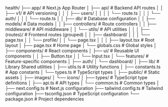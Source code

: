 health/
├── app/                    # Next.js App Router
│   ├── api/               # Backend API routes
│   │   ├── v1/           # API versioning
│   │   │   ├── users/
│   │   │   │   └── route.ts
│   │   │   └── auth/
│   │   │       └── route.ts
│   │   ├── db/           # Database configuration
│   │   ├── models/       # Data models
│   │   ├── controllers/  # Route controllers
│   │   ├── middleware/   # API middleware
│   │   └── utils/        # API utilities
│   │
│   ├── (routes)/         # Frontend routes (grouped)
│   │   ├── dashboard/
│   │   │   └── page.tsx
│   │   └── profile/
│   │       └── page.tsx
│   │
│   ├── layout.tsx        # Root layout
│   ├── page.tsx          # Home page
│   └── globals.css       # Global styles
│
├── components/           # React components
│   ├── ui/              # Reusable UI components
│   │   ├── Button.tsx
│   │   └── Input.tsx
│   └── features/        # Feature-specific components
│       ├── auth/
│       └── dashboard/
│
├── lib/                 # Library Shared utilities
│   ├── utils.ts         # Utility functions
│   ├── constants.ts     # App constants
│   └── types.ts         # TypeScript types
│
├── public/              # Static assets
│   ├── images/
│   └── icons/
│
├── types/               # TypeScript type definitions
│   ├── api.ts          # API types
│   └── common.ts       # Common types
│
├── next.config.ts       # Next.js configuration
├── tailwind.config.ts   # Tailwind configuration
├── tsconfig.json        # TypeScript configuration
└── package.json         # Project dependencies